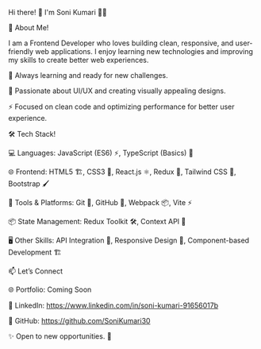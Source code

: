 Hi there! 👋 I'm Soni Kumari 👩‍💻

🚀 About Me!

I am a Frontend Developer who loves building clean, responsive, and user-friendly web applications. I enjoy learning new technologies and improving my skills to create better web experiences.

🌱 Always learning and ready for new challenges.

🎨 Passionate about UI/UX and creating visually appealing designs.

⚡ Focused on clean code and optimizing performance for better user experience.

🛠 Tech Stack!

💻 Languages: JavaScript (ES6) ⚡, TypeScript (Basics) 📝

🌐 Frontend: HTML5 🏗, CSS3 🎨, React.js ⚛, Redux 🔄, Tailwind CSS 💠, Bootstrap 🖌

🔧 Tools & Platforms: Git 🔗, GitHub 📂, Webpack 📦, Vite ⚡

📦 State Management: Redux Toolkit 🛠, Context API 🔄

🖥️ Other Skills: API Integration 🔗, Responsive Design 📱, Component-based Development 🏗

📫 Let’s Connect

🌐 Portfolio: Coming Soon

💼 LinkedIn: https://www.linkedin.com/in/soni-kumari-91656017b

📂 GitHub: https://github.com/SoniKumari30

✨ Open to new opportunities. 🚀

